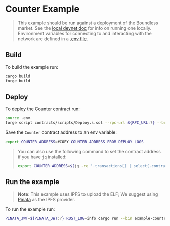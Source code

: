 # Counter Example

> This example should be run against a deployment of the Boundless market.
> See the [local devnet doc](TODO) for info on running one locally.
> Environment variables for connecting to and interacting with the network are defined in a [.env file](../../.env).

## Build

To build the example run:

```bash
cargo build
forge build
```

## Deploy

To deploy the Counter contract run:

```bash
source .env
forge script contracts/scripts/Deploy.s.sol --rpc-url ${RPC_URL:?} --broadcast -vv
```

Save the `Counter` contract address to an env variable:

```bash
export COUNTER_ADDRESS=#COPY COUNTER ADDRESS FROM DEPLOY LOGS
```

> You can also use the following command to set the contract address if you have `jq` installed:
>
> ```bash
> export COUNTER_ADDRESS=$(jq -re '.transactions[] | select(.contractName == "Counter") | .contractAddress' ./broadcast/Deploy.s.sol/31337/run-latest.json)
> ```

## Run the example

> **Note**: This example uses IPFS to upload the ELF; We suggest using [Pinata](https://www.pinata.cloud) as the IPFS provider.

To run the example run:

```bash
PINATA_JWT=${PINATA_JWT:?} RUST_LOG=info cargo run --bin example-counter -- --counter-address ${COUNTER_ADDRESS:?}
```

